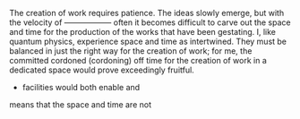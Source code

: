 The creation of work requires patience. The ideas slowly emerge, but with the velocity of —————— often it becomes difficult to carve out the space and time for the production of the works that have been gestating. I, like quantum physics, experience space and time as intertwined. They must be balanced in just the right way for the creation of work; for me, the committed cordoned (cordoning) off time for the creation of work in a dedicated space would prove exceedingly fruitful. 

- facilities would both enable and 

means that the space and time are not 